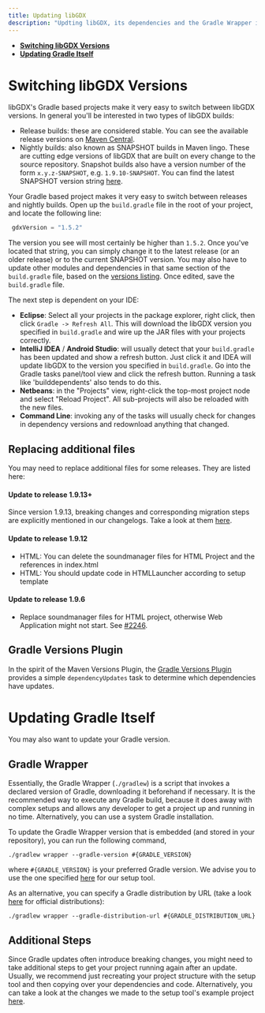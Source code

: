 ```yaml
---
title: Updating libGDX
description: "Updting libGDX, its dependencies and the Gradle Wrapper itself is straight-forward. Start by opening up the build.gradle file in the root of your project."
---
```

* [**Switching libGDX Versions**](#switching-libgdx-versions)
* [**Updating Gradle Itself**](#updating-gradle-itself)

# Switching libGDX Versions
libGDX's Gradle based projects make it very easy to switch between libGDX versions. In general you'll be interested in two types of libGDX builds:

* Release builds: these are considered stable. You can see the available release versions on [Maven Central](https://search.maven.org/search?q=g:com.badlogicgames.gdx%20AND%20a:gdx).
* Nightly builds: also known as SNAPSHOT builds in Maven lingo. These are cutting edge versions of libGDX that are built on every change to the source repository. Snapshot builds also have a version number of the form `x.y.z-SNAPSHOT`, e.g. `1.9.10-SNAPSHOT`. You can find the latest SNAPSHOT version string [here](https://github.com/libgdx/libgdx/blob/master/gradle.properties#L8).

Your Gradle based project makes it very easy to switch between releases and nightly builds. Open up the `build.gradle` file in the root of your project, and locate the following line:

```groovy
 gdxVersion = "1.5.2"
```

The version you see will most certainly be higher than `1.5.2`. Once you've located that string, you can simply change it to the latest release (or an older release) or to the current SNAPSHOT version. You may also have to update other modules and dependencies in that same section of the `build.gradle` file, based on the [versions listing](/dev/versions/). Once edited, save the `build.gradle` file.

The next step is dependent on your IDE:

* **Eclipse**: Select all your projects in the package explorer, right click, then click `Gradle -> Refresh All`. This will download the libGDX version you specified in `build.gradle` and wire up the JAR files with your projects correctly.
* **IntelliJ IDEA** / **Android Studio**: will usually detect that your `build.gradle` has been updated and show a refresh button. Just click it and IDEA will update libGDX to the version you specified in `build.gradle`. Go into the Gradle tasks panel/tool view and click the refresh button. Running a task like 'builddependents' also tends to do this.
* **Netbeans**: in the "Projects" view, right-click the top-most project node and select "Reload Project". All sub-projects will also be reloaded with the new files.
* **Command Line**: invoking any of the tasks will usually check for changes in dependency versions and redownload anything that changed.

## Replacing additional files

You may need to replace additional files for some releases. They are listed here:

#### Update to release 1.9.13+
Since version 1.9.13, breaking changes and corresponding migration steps are explicitly mentioned in our changelogs. Take a look at them [here](/news/changelog/).

#### Update to release 1.9.12

* HTML: You can delete the soundmanager files for HTML Project and the references in index.html
* HTML: You should update code in HTMLLauncher according to setup template

#### Update to release 1.9.6
* Replace soundmanager files for HTML project, otherwise Web Application might not start. See [#2246](https://github.com/libgdx/libgdx/pull/4426).

## Gradle Versions Plugin

In the spirit of the Maven Versions Plugin, the [Gradle Versions Plugin](https://github.com/ben-manes/gradle-versions-plugin) provides a simple `dependencyUpdates` task to determine which dependencies have updates.

# Updating Gradle Itself
You may also want to update your Gradle version.

## Gradle Wrapper
Essentially, the Gradle Wrapper (`./gradlew`) is a script that invokes a declared version of Gradle, downloading it beforehand if necessary. It is the recommended way to execute any Gradle build, because it does away with complex setups and allows any developer to get a project up and running in no time. Alternatively, you can use a system Gradle installation.

To update the Gradle Wrapper version that is embedded (and stored in your repository), you can run the following command,

```
./gradlew wrapper --gradle-version #{GRADLE_VERSION}
```

where `#{GRADLE_VERSION}` is your preferred Gradle version. We advise you to use the one specified [here](https://github.com/libgdx/libgdx/blob/master/extensions/gdx-setup/res/com/badlogic/gdx/setup/resources/gradle/wrapper/gradle-wrapper.properties#L3) for our setup tool.

As an alternative, you can specify a Gradle distribution by URL (take a look [here](https://services.gradle.org) for official distributions):

```
./gradlew wrapper --gradle-distribution-url #{GRADLE_DISTRIBUTION_URL}
```

## Additional Steps
Since Gradle updates often introduce breaking changes, you might need to take additional steps to get your project running again after an update. Usually, we recommend just recreating your project structure with the setup tool and then copying over your dependencies and code. Alternatively, you can take a look at the changes we made to the setup tool's example project [here](https://github.com/libgdx/libgdx/commits/master/extensions/gdx-setup).
